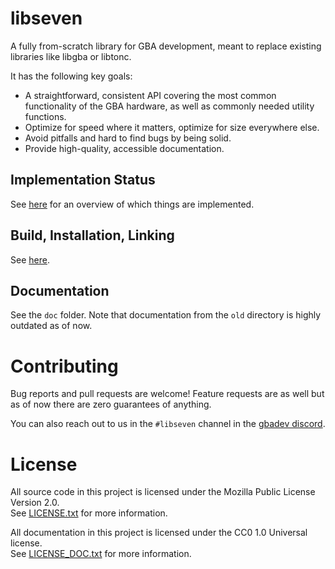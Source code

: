 # libseven

A fully from-scratch library for GBA development, meant to
replace existing libraries like libgba or libtonc.

It has the following key goals:

- A straightforward, consistent API covering the most common functionality
of the GBA hardware, as well as commonly needed utility functions.
- Optimize for speed where it matters, optimize for size everywhere else.
- Avoid pitfalls and hard to find bugs by being solid.
- Provide high-quality, accessible documentation.

## Implementation Status

See [here](./doc/status.md) for an overview of which things are implemented.

## Build, Installation, Linking

See [here](./doc/build.md).

## Documentation

See the `doc` folder. Note that documentation from the `old` directory
is highly outdated as of now.

# Contributing

Bug reports and pull requests are welcome! Feature requests are as well but as
of now there are zero guarantees of anything.

You can also reach out to us in the `#libseven` channel in the
[gbadev discord](https://discord.io/gbadev).

# License

All source code in this project is licensed under the
Mozilla Public License Version 2.0.\
See [LICENSE.txt](./LICENSE.txt) for more information.

All documentation in this project is licensed under the
CC0 1.0 Universal license.\
See [LICENSE\_DOC.txt](./LICENSE_DOC.txt) for more information.

